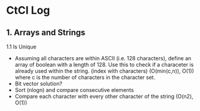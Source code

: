 # CtCI Log

## 1. Arrays and Strings
1.1 Is Unique
 - Assuming all characters are within ASCII (i.e. 128 characters), define an array of boolean with a length of 128. Use this to check if a characeter is already used within the string. (index with characters) (O(min(c,n)), O(1)) where c is the number of characters in the character set.
 - Bit vector solution?
 - Sort (nlogn) and compare consecutive elements
 - Compare each character with every other character of the string (O(n2), O(1))

